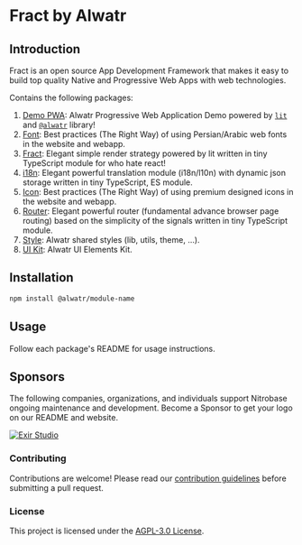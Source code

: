 # Fract by Alwatr

## Introduction

Fract is an open source App Development Framework that makes it easy to build top quality Native and Progressive Web Apps with web technologies.

Contains the following packages:

1. [Demo PWA](./packages/demo-pwa): Alwatr Progressive Web Application Demo powered by [`lit`](https://github.com/lit/lit) and [`@alwatr`](https://github.com/Alwatr/fract) library!
2. [Font](./packages/font): Best practices (The Right Way) of using Persian/Arabic web fonts in the website and webapp.
3. [Fract](./packages/fract): Elegant simple render strategy powered by lit written in tiny TypeScript module for who hate react!
4. [i18n](./packages/i18n): Elegant powerful translation module (i18n/l10n) with dynamic json storage written in tiny TypeScript, ES module.
5. [Icon](./packages/icon): Best practices (The Right Way) of using premium designed icons in the website and webapp.
6. [Router](./packages/router): Elegant powerful router (fundamental advance browser page routing) based on the simplicity of the signals written in tiny TypeScript module.
7. [Style](./packages/style): Alwatr shared styles (lib, utils, theme, ...).
8. [UI Kit](./packages/ui-kit): Alwatr UI Elements Kit.

<!-- @TODO: update this list-->

## Installation

```bash
npm install @alwatr/module-name
```

## Usage

Follow each package's README for usage instructions.

## Sponsors

The following companies, organizations, and individuals support Nitrobase ongoing maintenance and development. Become a Sponsor to get your logo on our README and website.

[![Exir Studio](https://avatars.githubusercontent.com/u/181194967?s=200&v=4)](https://exirstudio.com)

### Contributing

Contributions are welcome! Please read our [contribution guidelines](https://github.com/Alwatr/.github/blob/next/CONTRIBUTING.md) before submitting a pull request.

### License

This project is licensed under the [AGPL-3.0 License](LICENSE).
